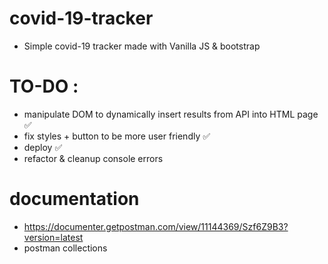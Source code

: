 # covid-19-tracker
* Simple covid-19 tracker made with Vanilla JS & bootstrap 

# TO-DO :  
  * manipulate DOM to dynamically insert results from API into HTML page ✅
  * fix styles + button to be more user friendly ✅
  * deploy ✅
  * refactor & cleanup console errors 

# documentation 
  * https://documenter.getpostman.com/view/11144369/Szf6Z9B3?version=latest 
  * postman collections 
